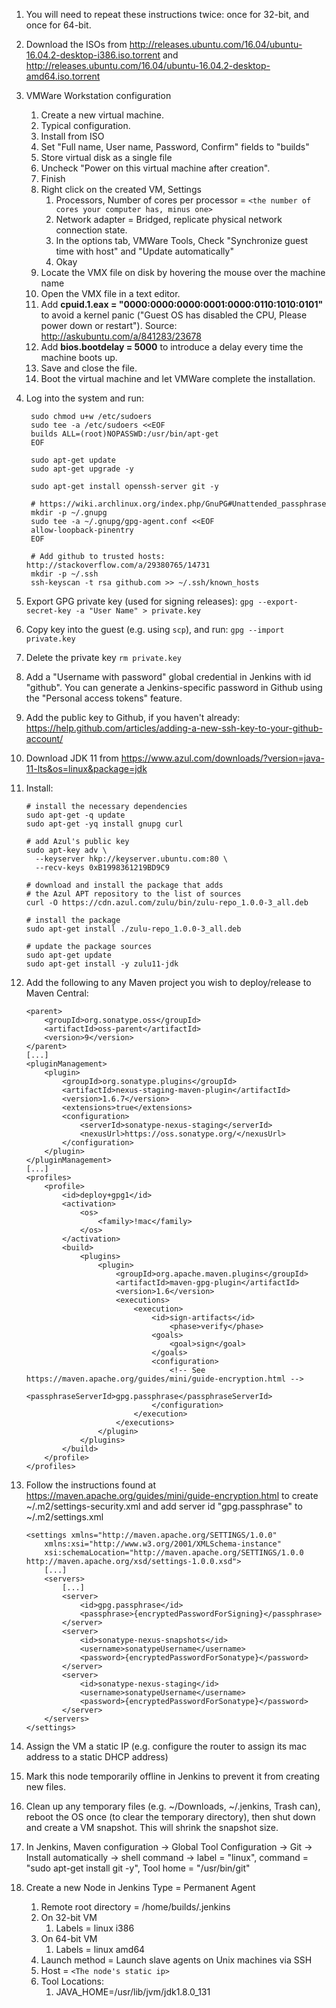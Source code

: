 1. You will need to repeat these instructions twice: once for 32-bit, and once for 64-bit.
2. Download the ISOs from http://releases.ubuntu.com/16.04/ubuntu-16.04.2-desktop-i386.iso.torrent and http://releases.ubuntu.com/16.04/ubuntu-16.04.2-desktop-amd64.iso.torrent
3. VMWare Workstation configuration
	1. Create a new virtual machine.
	2. Typical configuration.
	3. Install from ISO
	4. Set "Full name, User name, Password, Confirm" fields to "builds"
	5. Store virtual disk as a single file
	6. Uncheck "Power on this virtual machine after creation".
	7. Finish
	8. Right click on the created VM, Settings
		1. Processors, Number of cores per processor = `<the number of cores your computer has, minus one>`
		2. Network adapter = Bridged, replicate physical network connection state.
		3. In the options tab, VMWare Tools, Check "Synchronize guest time with host" and "Update automatically"
		4. Okay
	9. Locate the VMX file on disk by hovering the mouse over the machine name
	10. Open the VMX file in a text editor.
	11. Add **cpuid.1.eax = "0000:0000:0000:0001:0000:0110:1010:0101"** to avoid a kernel panic ("Guest OS has disabled the CPU, Please power down or restart"). Source: http://askubuntu.com/a/841283/23678
	12. Add **bios.bootdelay = 5000** to introduce a delay every time the machine boots up.
	13. Save and close the file.
	14. Boot the virtual machine and let VMWare complete the installation.
4. Log into the system and run:

		sudo chmod u+w /etc/sudoers
		sudo tee -a /etc/sudoers <<EOF
		builds ALL=(root)NOPASSWD:/usr/bin/apt-get
		EOF

		sudo apt-get update
		sudo apt-get upgrade -y

		sudo apt-get install openssh-server git -y

		# https://wiki.archlinux.org/index.php/GnuPG#Unattended_passphrase
		mkdir -p ~/.gnupg
		sudo tee -a ~/.gnupg/gpg-agent.conf <<EOF
		allow-loopback-pinentry
		EOF

		# Add github to trusted hosts: http://stackoverflow.com/a/29380765/14731
		mkdir -p ~/.ssh
		ssh-keyscan -t rsa github.com >> ~/.ssh/known_hosts

5. Export GPG private key (used for signing releases): `gpg --export-secret-key -a "User Name" > private.key`
6. Copy key into the guest (e.g. using `scp`), and run: `gpg --import private.key`
7. Delete the private key `rm private.key`
8. Add a "Username with password" global credential in Jenkins with id "github". You can generate a Jenkins-specific password in Github using the "Personal access tokens" feature.
9. Add the public key to Github, if you haven't already: https://help.github.com/articles/adding-a-new-ssh-key-to-your-github-account/
10. Download JDK 11 from https://www.azul.com/downloads/?version=java-11-lts&os=linux&package=jdk
11. Install:

		# install the necessary dependencies
		sudo apt-get -q update
		sudo apt-get -yq install gnupg curl 

		# add Azul's public key
		sudo apt-key adv \
		  --keyserver hkp://keyserver.ubuntu.com:80 \
		  --recv-keys 0xB1998361219BD9C9

		# download and install the package that adds 
		# the Azul APT repository to the list of sources 
		curl -O https://cdn.azul.com/zulu/bin/zulu-repo_1.0.0-3_all.deb

		# install the package
		sudo apt-get install ./zulu-repo_1.0.0-3_all.deb

		# update the package sources
		sudo apt-get update
		sudo apt-get install -y zulu11-jdk

12. Add the following to any Maven project you wish to deploy/release to Maven Central:

		<parent>
			<groupId>org.sonatype.oss</groupId>
			<artifactId>oss-parent</artifactId>
			<version>9</version>
		</parent>
		[...]
		<pluginManagement>
			<plugin>
				<groupId>org.sonatype.plugins</groupId>
				<artifactId>nexus-staging-maven-plugin</artifactId>
				<version>1.6.7</version>
				<extensions>true</extensions>
				<configuration>
					<serverId>sonatype-nexus-staging</serverId>
					<nexusUrl>https://oss.sonatype.org/</nexusUrl>
				</configuration>
			</plugin>
		</pluginManagement>
		[...]
		<profiles>
			<profile>
				<id>deploy+gpg1</id>
				<activation>
					<os>
						<family>!mac</family>
					</os>
				</activation>
				<build>
					<plugins>
						<plugin>
							<groupId>org.apache.maven.plugins</groupId>
							<artifactId>maven-gpg-plugin</artifactId>
							<version>1.6</version>
							<executions>
								<execution>
									<id>sign-artifacts</id>
										<phase>verify</phase>
									<goals>
										<goal>sign</goal>
									</goals>
									<configuration>
										<!-- See https://maven.apache.org/guides/mini/guide-encryption.html -->
										<passphraseServerId>gpg.passphrase</passphraseServerId>
									</configuration>
								</execution>
							</executions>
						</plugin>
					</plugins>
				</build>
			</profile>
		</profiles>

13. Follow the instructions found at https://maven.apache.org/guides/mini/guide-encryption.html to create ~/.m2/settings-security.xml and add server id "gpg.passphrase" to ~/.m2/settings.xml

		<settings xmlns="http://maven.apache.org/SETTINGS/1.0.0"
		    xmlns:xsi="http://www.w3.org/2001/XMLSchema-instance"
		    xsi:schemaLocation="http://maven.apache.org/SETTINGS/1.0.0 http://maven.apache.org/xsd/settings-1.0.0.xsd">
			[...]
			<servers>
				[...]
				<server>
					<id>gpg.passphrase</id>
					<passphrase>{encryptedPasswordForSigning}</passphrase>
				</server>
				<server>
					<id>sonatype-nexus-snapshots</id>
					<username>sonatypeUsername</username>
					<password>{encryptedPasswordForSonatype}</password>
				</server>
				<server>
					<id>sonatype-nexus-staging</id>
					<username>sonatypeUsername</username>
					<password>{encryptedPasswordForSonatype}</password>
				</server>
			</servers>
		</settings>

14. Assign the VM a static IP (e.g. configure the router to assign its mac address to a static DHCP address)
15. Mark this node temporarily offline in Jenkins to prevent it from creating new files.
16. Clean up any temporary files (e.g. ~/Downloads, ~/.jenkins, Trash can), reboot the OS once (to clear the temporary directory), then shut down and create a VM snapshot. This will shrink the snapshot size.
17. In Jenkins, Maven configuration → Global Tool Configuration → Git → Install automatically → shell command → label = "linux", command = "sudo apt-get install git -y", Tool home = "/usr/bin/git"
18. Create a new Node in Jenkins
Type = Permanent Agent
	1. Remote root directory = /home/builds/.jenkins
	2. On 32-bit VM
		1. Labels = linux i386
	3. On 64-bit VM
		1. Labels = linux amd64
	4. Launch method = Launch slave agents on Unix machines via SSH
	5. Host = `<The node's static ip>`
	6. Tool Locations:
		1. JAVA_HOME=/usr/lib/jvm/jdk1.8.0_131

